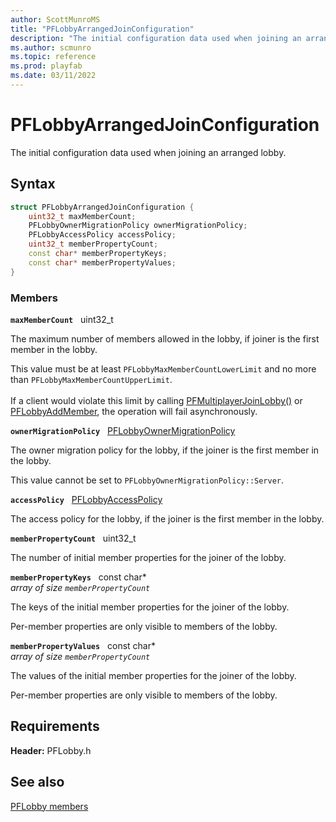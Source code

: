 ```yaml
---
author: ScottMunroMS
title: "PFLobbyArrangedJoinConfiguration"
description: "The initial configuration data used when joining an arranged lobby."
ms.author: scmunro
ms.topic: reference
ms.prod: playfab
ms.date: 03/11/2022
---
```


# PFLobbyArrangedJoinConfiguration  

The initial configuration data used when joining an arranged lobby.  

## Syntax  
  
```cpp
struct PFLobbyArrangedJoinConfiguration {  
    uint32_t maxMemberCount;  
    PFLobbyOwnerMigrationPolicy ownerMigrationPolicy;  
    PFLobbyAccessPolicy accessPolicy;  
    uint32_t memberPropertyCount;  
    const char* memberPropertyKeys;  
    const char* memberPropertyValues;  
}  
```
  
### Members  
  
**`maxMemberCount`** &nbsp; uint32_t  
  
The maximum number of members allowed in the lobby, if joiner is the first member in the lobby.
  
This value must be at least ```PFLobbyMaxMemberCountLowerLimit``` and no more than ```PFLobbyMaxMemberCountUpperLimit```. <br /><br /> If a client would violate this limit by calling [PFMultiplayerJoinLobby()](../functions/pfmultiplayerjoinlobby.md) or [PFLobbyAddMember](../functions/pflobbyaddmember.md), the operation will fail asynchronously.
  
**`ownerMigrationPolicy`** &nbsp; [PFLobbyOwnerMigrationPolicy](../enums/pflobbyownermigrationpolicy.md)  
  
The owner migration policy for the lobby, if the joiner is the first member in the lobby.
  
This value cannot be set to ```PFLobbyOwnerMigrationPolicy::Server```.
  
**`accessPolicy`** &nbsp; [PFLobbyAccessPolicy](../enums/pflobbyaccesspolicy.md)  
  
The access policy for the lobby, if the joiner is the first member in the lobby.
  
**`memberPropertyCount`** &nbsp; uint32_t  
  
The number of initial member properties for the joiner of the lobby.
  
**`memberPropertyKeys`** &nbsp; const char*  
*array of size `memberPropertyCount`*  
  
The keys of the initial member properties for the joiner of the lobby.
  
Per-member properties are only visible to members of the lobby.
  
**`memberPropertyValues`** &nbsp; const char*  
*array of size `memberPropertyCount`*  
  
The values of the initial member properties for the joiner of the lobby.
  
Per-member properties are only visible to members of the lobby.
  
  
## Requirements  
  
**Header:** PFLobby.h
  
## See also  
[PFLobby members](../pflobby_members.md)  

  
  
